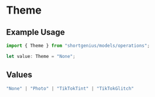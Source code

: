 # Theme

## Example Usage

```typescript
import { Theme } from "shortgenius/models/operations";

let value: Theme = "None";
```

## Values

```typescript
"None" | "Photo" | "TikTokTint" | "TikTokGlitch"
```